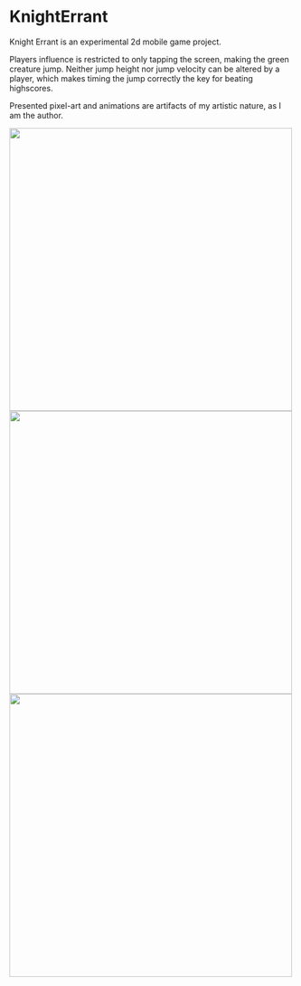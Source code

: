 # KnightErrant

Knight Errant is an experimental 2d mobile game project. 

Players influence is restricted to only tapping the screen, making the green creature jump.
Neither jump height nor jump velocity can be altered by a player, which makes timing the jump correctly the key for beating highscores.

Presented pixel-art and animations are artifacts of my artistic nature, as I am the author.

<img src="https://user-images.githubusercontent.com/68951232/179057728-3239c739-5332-4fc3-9cb5-4d5f682e1e75.png" width = "500"/>
<img src="https://user-images.githubusercontent.com/68951232/179057963-0c3c011c-1cc7-4bf3-a7f8-4b4bb6b6ebb8.png" width = "500"/>
<img src="https://user-images.githubusercontent.com/68951232/179061724-888dfa88-f9f3-45eb-84be-6f3413bd98c6.png" width = "500"/>
